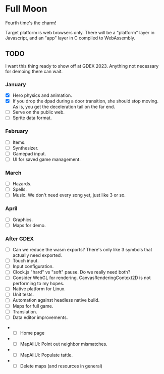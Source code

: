 # Full Moon

Fourth time's the charm!

Target platform is web browsers only.
There will be a "platform" layer in Javascript, and an "app" layer in C compiled to WebAssembly.

## TODO

I want this thing ready to show off at GDEX 2023. Anything not necessary for demoing there can wait.

### January

- [x] Hero physics and animation.
- [x] If you drop the dpad during a door transition, she should stop moving. As is, you get the deceleration tail on the far end.
- [ ] Serve on the public web.
- [ ] Sprite data format.

### February

- [ ] Items.
- [ ] Synthesizer.
- [ ] Gamepad input.
- [ ] UI for saved game management.

### March

- [ ] Hazards.
- [ ] Spells.
- [ ] Music. We don't need every song yet, just like 3 or so.

### April

- [ ] Graphics.
- [ ] Maps for demo.

### After GDEX

- [ ] Can we reduce the wasm exports? There's only like 3 symbols that actually need exported.
- [ ] Touch input.
- [ ] Input configuration.
- [ ] Clock.js "hard" vs "soft" pause. Do we really need both?
- [ ] Consider WebGL for rendering. CanvasRenderingContext2D is not performing to my hopes.
- [ ] Native platform for Linux.
- [ ] Unit tests.
- [ ] Automation against headless native build.
- [ ] Maps for full game.
- [ ] Translation.
- [ ] Data editor improvements.
- - [ ] Home page
- - [ ] MapAllUi: Point out neighbor mismatches.
- - [ ] MapAllUi: Populate tattle.
- - [ ] Delete maps (and resources in general)
